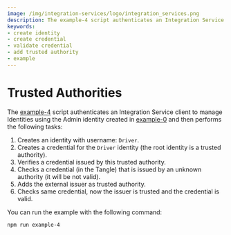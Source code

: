 ```yaml
---
image: /img/integration-services/logo/integration_services.png
description: The example-4 script authenticates an Integration Service client to manage Identities using the Admin identity created in example-0 and then creates and verifies identities and credentials.
keywords:
- create identity
- create credential
- validate credential
- add trusted authority
- example
---
```


# Trusted Authorities

The [example-4](https://github.com/iotaledger/integration-services/blob/master/clients/client-sdk/examples/4-TrustedAuthorities.ts)
script authenticates an Integration Service client to manage Identities using the Admin identity created in [example-0](./how-to-run-examples) and then performs the following tasks:

1. Creates an identity with username: `Driver`.
2. Creates a credential for the `Driver` identity (the root identity is a trusted authority).
3. Verifies a credential issued by this trusted authority.
4. Checks a credential (in the Tangle) that is issued by an unknown authority (it will be not valid). 
5. Adds the external issuer as trusted authority.
6. Checks same credential, now the issuer is trusted and the credential is valid.

You can run the example with the following command:

```bash
npm run example-4
```

